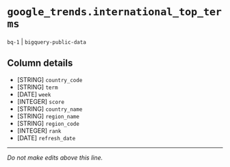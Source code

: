 # `google_trends.international_top_terms`
`bq-1` | `bigquery-public-data`

## Column details
* [STRING]    `country_code`
* [STRING]    `term`
* [DATE]      `week`
* [INTEGER]   `score`
* [STRING]    `country_name`
* [STRING]    `region_name`
* [STRING]    `region_code`
* [INTEGER]   `rank`
* [DATE]      `refresh_date`

-------------------------------------------------------------------------------
*Do not make edits above this line.*
